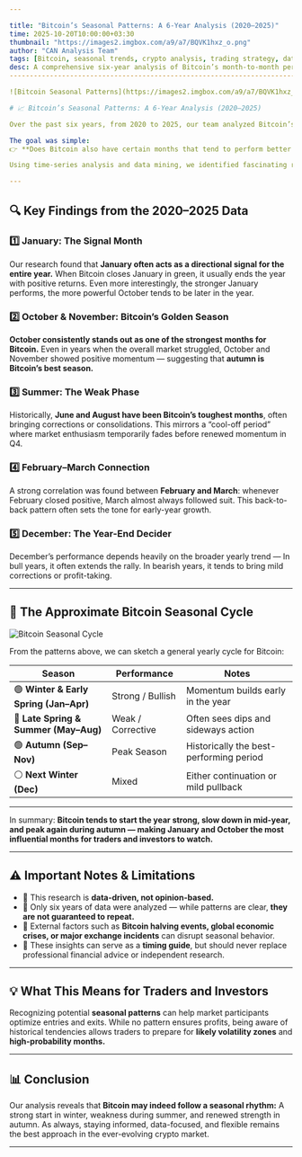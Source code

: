 ```yaml
---

title: "Bitcoin’s Seasonal Patterns: A 6-Year Analysis (2020–2025)"
time: 2025-10-20T10:00:00+03:30
thumbnail: "https://images2.imgbox.com/a9/a7/BQVK1hxz_o.png"
author: "CAN Analysis Team"
tags: [Bitcoin, seasonal trends, crypto analysis, trading strategy, data analysis, BTC price cycles, market behavior]
desc: A comprehensive six-year analysis of Bitcoin’s month-to-month performance from 2020 to 2025, revealing recurring seasonal patterns and key months that shape BTC’s yearly trend.
--------------------------------------------------------------------------------------------------------------------------------------------------------------------------------------

![Bitcoin Seasonal Patterns](https://images2.imgbox.com/a9/a7/BQVK1hxz_o.png)

# 📈 Bitcoin’s Seasonal Patterns: A 6-Year Analysis (2020–2025)

Over the past six years, from 2020 to 2025, our team analyzed Bitcoin’s month-to-month price performance to see if it behaves similarly to traditional markets like stocks or commodities — markets known for seasonal trends such as the *January Effect* or the saying *“Sell in May and Go Away.”*

The goal was simple:
👉 **Does Bitcoin also have certain months that tend to perform better — or worse — than others?**

Using time-series analysis and data mining, we identified fascinating recurring trends that suggest Bitcoin indeed has seasonal tendencies.

---
```


## 🔍 Key Findings from the 2020–2025 Data

### 1️⃣ January: The Signal Month

Our research found that **January often acts as a directional signal for the entire year.**
When Bitcoin closes January in green, it usually ends the year with positive returns.
Even more interestingly, the stronger January performs, the more powerful October tends to be later in the year.

### 2️⃣ October & November: Bitcoin’s Golden Season

**October consistently stands out as one of the strongest months for Bitcoin.**
Even in years when the overall market struggled, October and November showed positive momentum — suggesting that **autumn is Bitcoin’s best season.**

### 3️⃣ Summer: The Weak Phase

Historically, **June and August have been Bitcoin’s toughest months**, often bringing corrections or consolidations.
This mirrors a “cool-off period” where market enthusiasm temporarily fades before renewed momentum in Q4.

### 4️⃣ February–March Connection

A strong correlation was found between **February and March**: whenever February closed positive, March almost always followed suit.
This back-to-back pattern often sets the tone for early-year growth.

### 5️⃣ December: The Year-End Decider

December’s performance depends heavily on the broader yearly trend —
In bull years, it often extends the rally.
In bearish years, it tends to bring mild corrections or profit-taking.

---



## 📅 The Approximate Bitcoin Seasonal Cycle

![Bitcoin Seasonal Cycle](https://images2.imgbox.com/9e/71/gAm9o2vc_o.png)

From the patterns above, we can sketch a general yearly cycle for Bitcoin:

| Season                                 | Performance       | Notes                                   |
| -------------------------------------- | ----------------- | --------------------------------------- |
| 🟢 **Winter & Early Spring (Jan–Apr)** | Strong / Bullish  | Momentum builds early in the year       |
| 🔴 **Late Spring & Summer (May–Aug)**  | Weak / Corrective | Often sees dips and sideways action     |
| 🟢 **Autumn (Sep–Nov)**                | Peak Season       | Historically the best-performing period |
| ⚪️ **Next Winter (Dec)**               | Mixed             | Either continuation or mild pullback    |

---

In summary:
**Bitcoin tends to start the year strong, slow down in mid-year, and peak again during autumn — making January and October the most influential months for traders and investors to watch.**

---

## ⚠️ Important Notes & Limitations

* 🔹 This research is **data-driven, not opinion-based.**
* 🔹 Only six years of data were analyzed — while patterns are clear, **they are not guaranteed to repeat.**
* 🔹 External factors such as **Bitcoin halving events, global economic crises, or major exchange incidents** can disrupt seasonal behavior.
* 🔹 These insights can serve as a **timing guide**, but should never replace professional financial advice or independent research.

---

## 💡 What This Means for Traders and Investors

Recognizing potential **seasonal patterns** can help market participants optimize entries and exits.
While no pattern ensures profits, being aware of historical tendencies allows traders to prepare for **likely volatility zones** and **high-probability months.**

---

## 📊 Conclusion

Our analysis reveals that **Bitcoin may indeed follow a seasonal rhythm:**
A strong start in winter, weakness during summer, and renewed strength in autumn.
As always, staying informed, data-focused, and flexible remains the best approach in the ever-evolving crypto market.

---
